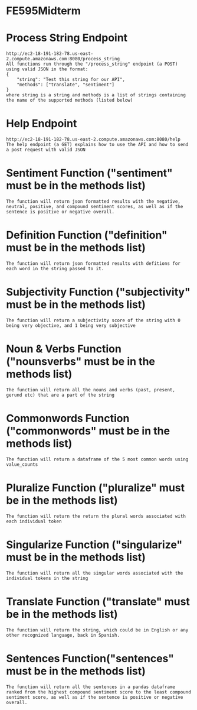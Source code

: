 # FE595Midterm

# Process String Endpoint
    http://ec2-18-191-182-78.us-east-2.compute.amazonaws.com:8080/process_string
    All functions run through the "/process_string" endpoint (a POST) using valid JSON in the format: 
    {
        "string": "Test this string for our API",
        "methods": ["translate", "sentiment"]
    }
    where string is a string and methods is a list of strings containing the name of the supported methods (listed below)

# Help Endpoint
    http://ec2-18-191-182-78.us-east-2.compute.amazonaws.com:8080/help
    The help endpoint (a GET) explains how to use the API and how to send a post request with valid JSON


# Sentiment Function ("sentiment" must be in the methods list)
    The function will return json formatted results with the negative, neutral, positive, and compound sentiment scores, as well as if the sentence is positive or negative overall.

# Definition Function ("definition" must be in the methods list)
    The function will return json formatted results with defitions for each word in the string passed to it.
    
# Subjectivity Function ("subjectivity" must be in the methods list)
    The function will return a subjectivity score of the string with 0 being very objective, and 1 being very subjective

# Noun & Verbs Function ("nounsverbs" must be in the methods list)
    The function will return all the nouns and verbs (past, present, gerund etc) that are a part of the string
    
# Commonwords Function ("commonwords" must be in the methods list)
    The function will return a dataframe of the 5 most common words using value_counts

# Pluralize Function ("pluralize" must be in the methods list)
    The function will return the return the plural words associated with each individual token 

# Singularize Function ("singularize" must be in the methods list)
    The function will return all the singular words associated with the individual tokens in the string
    

# Translate Function ("translate" must be in the methods list)
    The function will return the string, which could be in English or any other recognized language, back in Spanish. 

# Sentences Function("sentences" must be in the methods list)
    The function will return all the sentences in a pandas dataframe ranked from the highest compound sentiment score to the least compound sentiment score, as well as if the sentence is positive or negative overall. 

